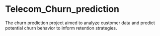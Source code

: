 # Telecom_Churn_prediction
The churn prediction project aimed to analyze customer data and predict potential churn behavior to inform retention strategies.
